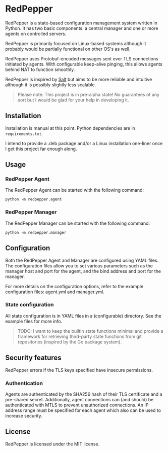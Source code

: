
# RedPepper

RedPepper is a state-based configuration management system written in Python.
It has two basic components: a central manager and one or more agents on controlled servers.

RedPepper is primarily focused on Linux-based systems although it probably would be partially functional on other OS's as well.

RedPepper uses Protobuf-encoded messages sent over TLS connections initiated by agents.
With configurable keep-alive pinging, this allows agents behind NAT to function smoothly.

RedPepper is inspired by [Salt](https://github.com/saltstack/salt) but aims to be more reliable and intuitive although it is possibly slightly less scalable.

> Please note: This project is in pre-alpha state! No guarantees of any sort but I would be glad for your help in developing it.

## Installation

Installation is manual at this point. Python dependencies are in `requirements.txt`.

I intend to provide a .deb package and/or a Linux installation one-liner once I get this project far enough along.

## Usage
### RedPepper Agent

The RedPepper Agent can be started with the following command:

```
python -m redpepper.agent
```

### RedPepper Manager
The RedPepper Manager can be started with the following command:

```
python -m redpepper.manager
```

## Configuration
Both the RedPepper Agent and Manager are configured using YAML files. The configuration files allow you to set various parameters such as the manager host and port for the agent, and the bind address and port for the manager.

For more details on the configuration options, refer to the example configuration files: agent.yml and manager.yml.

### State configuration

All state configuration is in YAML files in a (configurable) directory.
See the example files for more info.

> TODO: I want to keep the builtin state functions minimal and provide a
> framework for retrieving third-party state functions from git repositories
> (inspired by the Go package system).

## Security features

RedPepper errors if the TLS keys specified have insecure permissions.

### Authentication

Agents are authenticated by the SHA256 hash of their TLS certificate and a pre-shared secret.
Additionally, agent connections can (and should) be authenticated with MTLS to prevent unauthorized connections.
An IP address range must be specified for each agent which also can be used to increase security.

## License
RedPepper is licensed under the MIT license.